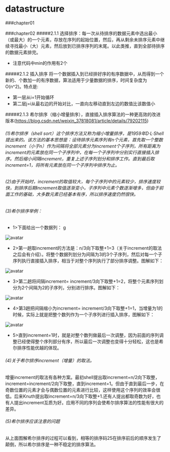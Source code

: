 # datastructure

###chapter01

###chapter02
#####2.1.1 选择排序：每一次从待排序的数据元素中选出最小（或最大）的一个元素，存放在序列的起始位置，然后，再从剩余未排序元素中继续寻找最小（大）元素，然后放到已排序序列的末尾。以此类推，直到全部待排序的数据元素排完。
- 注意代码中min的作用有2个

#####2.1.2 插入排序 将一个数据插入到已经排好序的有序数据中，从而得到一个新的、个数加一的有序数据，算法适用于少量数据的排序，时间复杂度为O(n^2)。特点是:

- 第一层从i=1开始循环
- 第二层j=i从最右边的开始对比，一直向左移动直到左边的数值比该数值小

#####2.1.3 希尔排序（缩小增量排序），直接插入排序算法的一种更高效的改进版本(https://blog.csdn.net/weixin_37818081/article/details/79202115)

###### (1)希尔排序（shell sort）这个排序方法又称为缩小增量排序，是1959年D·L·Shell提出来的。该方法的基本思想是：设待排序元素序列有n个元素，首先取一个整数increment（小于n）作为间隔将全部元素分为increment个子序列，所有距离为increment的元素放在同一个子序列中，在每一个子序列中分别实行直接插入排序。然后缩小间隔increment，重复上述子序列划分和排序工作。直到最后取increment=1，将所有元素放在同一个子序列中排序为止。 
###### (2)由于开始时，increment的取值较大，每个子序列中的元素较少，排序速度较快，到排序后期increment取值逐渐变小，子序列中元素个数逐渐增多，但由于前面工作的基础，大多数元素已经基本有序，所以排序速度仍然很快。 
###### (3)希尔排序举例： 
- 1>下面给出一个数据列： g

![avatar](https://ws4.sinaimg.cn/large/006tNc79ly1g33a52zkq3j30hm035dfu.jpg)
- 2>第一趟取increment的方法是：n/3向下取整+1=3（关于increment的取法之后会有介绍）。将整个数据列划分为间隔为3的3个子序列，然后对每一个子序列执行直接插入排序，相当于对整个序列执行了部分排序调整。图解如下：

![avatar](https://ws4.sinaimg.cn/large/006tNc79ly1g33a9f5cufj30hm0efdfw.jpg) 
- 3>第二趟将间隔increment= increment/3向下取整+1=2，将整个元素序列划分为2个间隔为2的子序列，分别进行排序。图解如下：

 ![avatar](https://ws3.sinaimg.cn/large/006tNc79ly1g33a9epob6j30hm0coaa3.jpg)
- 4>第3趟把间隔缩小为increment= increment/3向下取整+1=1，当增量为1的时候，实际上就是把整个数列作为一个子序列进行插入排序，图解如下：

![avatar](https://ws3.sinaimg.cn/large/006tNc79ly1g33a9el7dhj30hm09o0sp.jpg) 
- 5>直到increment=1时，就是对整个数列做最后一次调整，因为前面的序列调整已经使得整个序列部分有序，所以最后一次调整也变得十分轻松，这也是希尔排序性能优越的体现。
###### (4)关于希尔排序increment（增量）的取法。 
增量increment的取法有各种方案。最初shell提出取increment=n/2向下取整，increment=increment/2向下取整，直到increment=1。但由于直到最后一步，在奇数位置的元素才会与偶数位置的元素进行比较，这样使用这个序列的效率会很低。后来Knuth提出取increment=n/3向下取整+1.还有人提出都取奇数为好，也有人提出increment互质为好。应用不同的序列会使希尔排序算法的性能有很大的差异。 
###### (5)希尔排序应该注意的问题 
从上面图解希尔排序的过程可以看到，相等的排序码25在排序前后的顺序发生了颠倒，所以希尔排序是一种不稳定的排序算法。
